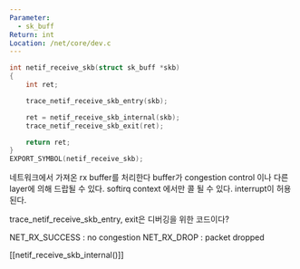 ```yaml
---
Parameter:
  - sk_buff
Return: int
Location: /net/core/dev.c
---
```

```c
int netif_receive_skb(struct sk_buff *skb)
{
	int ret;

	trace_netif_receive_skb_entry(skb);

	ret = netif_receive_skb_internal(skb);
	trace_netif_receive_skb_exit(ret);

	return ret;
}
EXPORT_SYMBOL(netif_receive_skb);
```

네트워크에서 가져온 rx buffer를 처리한다
buffer가 congestion control 이나 다른 layer에 의해 드랍될 수 있다.
softirq context 에서만 콜 될 수 있다. interrupt이 허용된다.

trace_netif_receive_skb_entry, exit은 디버깅을 위한 코드이다?


NET_RX_SUCCESS : no congestion
NET_RX_DROP : packet dropped

[[netif_receive_skb_internal()]]
